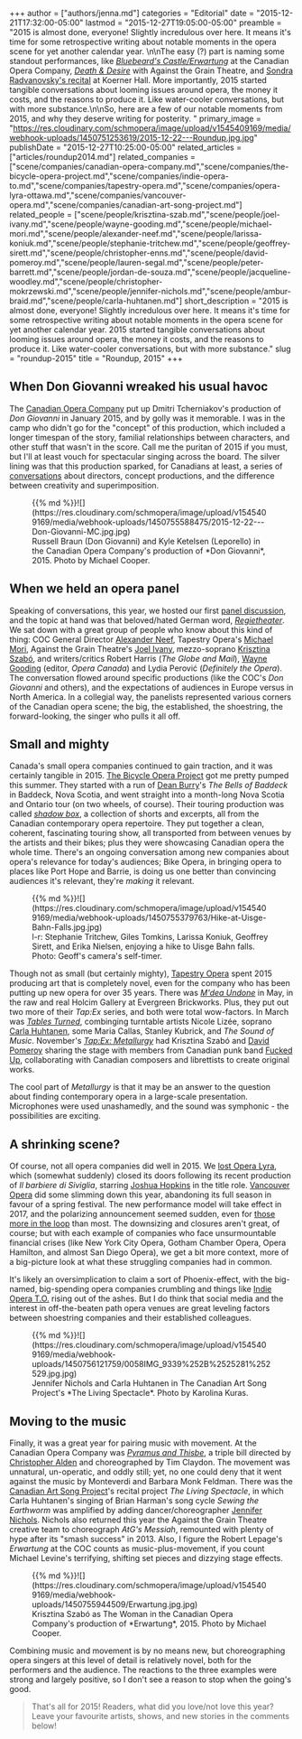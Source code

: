 +++
author = ["authors/jenna.md"]
categories = "Editorial"
date = "2015-12-21T17:32:00-05:00"
lastmod = "2015-12-27T19:05:00-05:00"
preamble = "2015 is almost done, everyone! Slightly incredulous over here. It means it's time for some retrospective writing about notable moments in the opera scene for yet another calendar year. \n\nThe easy (?) part is naming some standout performances, like [*Bluebeard's Castle/Erwartung*](/in-review-bluebeards-castle-erwartung/) at the Canadian Opera Company, [*Death & Desire*](/in-review-bluebeards-castle-erwartung/) with Against the Grain Theatre, and [Sondra Radvanovsky's recital](/in-review-sondra-radvanovsky-at-koerner-hall/) at Koerner Hall. More importantly, 2015 started tangible conversations about looming issues around opera, the money it costs, and the reasons to produce it. Like water-cooler conversations, but with more substance.\n\nSo, here are a few of our notable moments from 2015, and why they deserve writing for posterity. "
primary_image = "https://res.cloudinary.com/schmopera/image/upload/v1545409169/media/webhook-uploads/1450751253619/2015-12-22---Roundup.jpg.jpg"
publishDate = "2015-12-27T10:25:00-05:00"
related_articles = ["articles/roundup2014.md"]
related_companies = ["scene/companies/canadian-opera-company.md","scene/companies/the-bicycle-opera-project.md","scene/companies/indie-opera-to.md","scene/companies/tapestry-opera.md","scene/companies/opera-lyra-ottawa.md","scene/companies/vancouver-opera.md","scene/companies/canadian-art-song-project.md"]
related_people = ["scene/people/krisztina-szab.md","scene/people/joel-ivany.md","scene/people/wayne-gooding.md","scene/people/michael-mori.md","scene/people/alexander-neef.md","scene/people/larissa-koniuk.md","scene/people/stephanie-tritchew.md","scene/people/geoffrey-sirett.md","scene/people/christopher-enns.md","scene/people/david-pomeroy.md","scene/people/lauren-segal.md","scene/people/peter-barrett.md","scene/people/jordan-de-souza.md","scene/people/jacqueline-woodley.md","scene/people/christopher-mokrzewski.md","scene/people/jennifer-nichols.md","scene/people/ambur-braid.md","scene/people/carla-huhtanen.md"]
short_description = "2015 is almost done, everyone! Slightly incredulous over here. It means it&#039;s time for some retrospective writing about notable moments in the opera scene for yet another calendar year. 2015 started tangible conversations about looming issues around opera, the money it costs, and the reasons to produce it. Like water-cooler conversations, but with more substance."
slug = "roundup-2015"
title = "Roundup, 2015"
+++

## When Don Giovanni wreaked his usual havoc

The [Canadian Opera Company](/scene/companies/canadian-opera-company/) put up Dmitri Tcherniakov's production of *Don Giovanni* in January 2015, and by golly was it memorable. I was in the camp who didn't go for the "concept" of this production, which included a longer timespan of the story, familial relationships between characters, and other stuff that wasn't in the score. Call me the puritan of 2015 if you must, but I'll at least vouch for spectacular singing across the board. The silver lining was that this production sparked, for Canadians at least, a series of [conversations](/concept-production-real-reason/) about directors, concept productions, and the difference between creativity and superimposition. 

<figure data-type="image">{{% md %}}![](https://res.cloudinary.com/schmopera/image/upload/v1545409169/media/webhook-uploads/1450755588475/2015-12-22---Don-Giovanni-MC.jpg.jpg)
<figcaption>Russell Braun (Don Giovanni) and Kyle Ketelsen (Leporello) in the Canadian Opera Company's production of *Don Giovanni*, 2015. Photo by Michael Cooper.</figcaption>
</figure>

## When we held an opera panel

Speaking of conversations, this year, we hosted our first [panel discussion](/panel-regietheater/), and the topic at hand was that beloved/hated German word, [*Regietheater*](/regietheater-ja-oder-nein/). We sat down with a great group of people who know about this kind of thing: COC General Director [Alexander Neef](/scene/people/alexander-neef/), Tapestry Opera's [Michael Mori](/scene/people/michael-mori/), Against the Grain Theatre's [Joel Ivany](/scene/people/joel-ivany/), mezzo-soprano [Krisztina Szabó](/scene/people/krisztina-szabó/), and writers/critics Robert Harris (*The Globe and Mail*), [Wayne Gooding](/scene/people/wayne-gooding/) (editor, *Opera Canada*) and Lydia Perović (*Definitely the Opera*). The conversation flowed around specific productions (like the COC's *Don Giovanni* and others), and the expectations of audiences in Europe versus in North America. In a collegial way, the panelists represented various corners of the Canadian opera scene; the big, the established, the shoestring, the forward-looking, the singer who pulls it all off.

## Small and mighty

Canada's small opera companies continued to gain traction, and it was certainly tangible in 2015. [The Bicycle Opera Project](/scene/companies/the-bicycle-opera-project/) got me pretty pumped this summer. They started with a run of [Dean Burry](/scene/people/dean-burry/)'s *The Bells of Baddeck* in Baddeck, Nova Scotia, and went straight into a month-long Nova Scotia and Ontario tour (on two wheels, of course). Their touring production was called [*shadow box*](/in-review-shadow-box/), a collection of shorts and excerpts, all from the Canadian contemporary opera repertoire. They put together a clean, coherent, fascinating touring show, all transported from between venues by the artists and their bikes; plus they were showcasing Canadian opera the whole time. There's an ongoing conversation among new companies about opera's relevance for today's audiences; Bike Opera, in bringing opera to places like Port Hope and Barrie, is doing us one better than convincing audiences it's relevant, they're *making* it relevant.

<figure data-type="image">{{% md %}}![](https://res.cloudinary.com/schmopera/image/upload/v1545409169/media/webhook-uploads/1450755379763/Hike-at-Uisge-Bahn-Falls.jpg.jpg)
<figcaption>l-r: Stephanie Tritchew, Giles Tomkins, Larissa Koniuk, Geoffrey Sirett, and Erika Nielsen, enjoying a hike to Uisge Bahn falls. Photo: Geoff's camera's self-timer.</figcaption></figure>

Though not as small (but certainly mighty), [Tapestry Opera](/scene/companies/tapestry-opera/) spent 2015 producing art that is completely novel, even for the company who has been putting up new opera for over 35 years. There was [*M'dea Undone*](/in-review-mdea-undone/) in May, in the raw and real Holcim Gallery at Evergreen Brickworks. Plus, they put out two more of their *Tap:Ex* series, and both were total wow-factors. In March was [*Tables Turned*](/in-review-tapex-tables-turned-or-go-see-this-show/), combinging turntable artists Nicole Lizée, soprano [Carla Huhtanen](/scene/people/carla-huhtanen/), some Maria Callas, Stanley Kubrick, and *The Sound of Music*. November's [*Tap:Ex: Metallurgy*](/he-saidshe-said-tapex-metallurgy/) had Krisztina Szabó and [David Pomeroy](/scene/people/david-pomeroy/) sharing the stage with members from Canadian punk band [Fucked Up](http://fuckedup.cc/home/), collaborating with Canadian composers and librettists to create original works.

The cool part of *Metallurgy* is that it may be an answer to the question about finding contemporary opera in a large-scale presentation. Microphones were used unashamedly, and the sound was symphonic - the possibilities are exciting.

## A shrinking scene?

Of course, not all opera companies did well in 2015. We [lost Opera Lyra](/opera-lyra-and-the-five-stages-of-grief/), which (somewhat suddenly) closed its doors following its recent production of *Il barbiere di Siviglia*, starring [Joshua Hopkins](/scene/people/joshua-hopkins/) in the title role. [Vancouver Opera](/scene/companies/vancouver-opera/) did some slimming down this year, abandoning its full season in favour of a spring festival. The new performance model will take effect in 2017, and the polarizing announcement seemed sudden, even for [those more in the loop](http://www.theglobeandmail.com/news/british-columbia/now-is-the-time-to-support-vancouver-opera/article25032174/) than most. The downsizing and closures aren't great, of course; but with each example of companies who face unsurmountable financial crises (like New York City Opera, Gotham Chamber Opera, Opera Hamilton, and almost San Diego Opera), we get a bit more context, more of a big-picture look at what these struggling companies had in common. 

It's likely an oversimplication to claim a sort of Phoenix-effect, with the big-named, big-spending opera companies crumbling and things like [Indie Opera T.O.](/scene/companies/indie-opera-to/) rising out of the ashes. But I do think that social media and the interest in off-the-beaten path opera venues are great leveling factors between shoestring companies and their established colleagues.

<figure data-type="image">{{% md %}}![](https://res.cloudinary.com/schmopera/image/upload/v1545409169/media/webhook-uploads/1450756121759/0058IMG_9339%252B%2525281%252529.jpg.jpg)
<figcaption>Jennifer Nichols and Carla Huhtanen in The Canadian Art Song Project's *The Living Spectacle*. Photo by Karolina Kuras.</figcaption></figure>

## Moving to the music

Finally, it was a great year for pairing music with movement. At the Canadian Opera Company was [*Pyramus and Thisbe*](/pyramus-thisbe-and-canadian-opera-history/), a triple bill directed by [Christopher Alden](/scene/people/christopher-alden/) and choreographed by Tim Claydon. The movement was unnatural, un-operatic, and oddly still; yet, no one could deny that it went against the music by Monteverdi and Barbara Monk Feldman. There was the [Canadian Art Song Project](/scene/companies/canadian-art-song-project/)'s recital project *The Living Spectacle*, in which Carla Huhtanen's singing of Brian Harman's song cycle *Sewing the Earthworm* was amplified by adding dancer/choreographer [Jennifer Nichols](/scene/people/jennifer-nichols/). Nichols also returned this year the Against the Grain Theatre creative team to choreograph *AtG's Messiah*, remounted with plenty of hype after its "smash success" in 2013. Also, I figure the Robert Lepage's *Erwartung* at the COC counts as music-plus-movement, if you count Michael Levine's terrifying, shifting set pieces and dizzying stage effects.

<figure data-type="image">{{% md %}}![](https://res.cloudinary.com/schmopera/image/upload/v1545409169/media/webhook-uploads/1450755944509/Erwartung.jpg.jpg)
<figcaption>Krisztina Szabó as The Woman in the Canadian Opera Company's production of *Erwartung*, 2015. Photo by Michael Cooper.</figcaption>
</figure>

Combining music and movement is by no means new, but choreographing opera singers at this level of detail is relatively novel, both for the performers and the audience. The reactions to the three examples were strong and largely positive, so I don't see a reason to stop when the going's good.

>That's all for 2015! Readers, what did you love/not love this year? Leave your favourite artists, shows, and new stories in the comments below!
